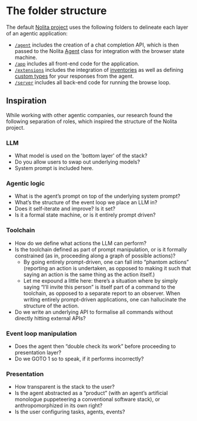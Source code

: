 # The folder structure

The default [Nolita project](https://github.com/hdresearch/create) uses the following folders to delineate each layer of an agentic application:

- [`/agent`](./agent.html) includes the creation of a chat completion API, which is then passed to the Nolita [Agent](../reference/agent.html) class for integration with the browser state machine.
- [`/app`](./app.html) includes all front-end code for the application.
- [`/extensions`](./extensions.html) includes the integration of [inventories](../reference/inventory.html) as well as defining [custom types](./types.md) for your responses from the agent.
- [`/server`](./server.html) includes all back-end code for running the browse loop.

## Inspiration

While working with other agentic companies, our research found the following separation of roles, which inspired the structure of the Nolita project.

### LLM

- What model is used on the 'bottom layer' of the stack?
- Do you allow users to swap out underlying models?
- System prompt is included here.

### Agentic logic

- What is the agent’s prompt on top of the underlying system prompt?
- What’s the structure of the event loop we place an LLM in?
- Does it self-iterate and improve? Is it set?
- Is it a formal state machine, or is it entirely prompt driven?

### Toolchain

- How do we define what actions the LLM can perform?
- Is the toolchain defined as part of prompt manipulation, or is it formally constrained (as in, proceeding along a graph of possible actions)?
    - By going entirely prompt-driven, one can fall into “phantom actions” (reporting an action is undertaken, as opposed to making it such that saying an action is the same thing as the action itself.)
    - Let me expound a little here: there’s a situation where by simply saying “I’ll invite this person” is itself part of a command to the toolchain, as opposed to a separate report to an observer. When writing entirely prompt-driven applications, one can hallucinate the structure of the action.
- Do we write an underlying API to formalise all commands without directly hitting external APIs?

### Event loop manipulation

- Does the agent then “double check its work” before proceeding to presentation layer?
- Do we GOTO 1 so to speak, if it performs incorrectly?

### Presentation

- How transparent is the stack to the user?
- Is the agent abstracted as a “product” (with an agent’s artificial monologue puppeteering a conventional software stack), or anthropomorphized in its own right?
- Is the user configuring tasks, agents, events? 
